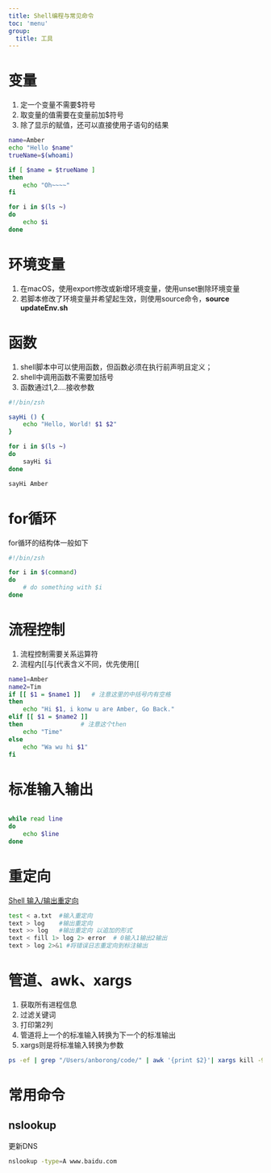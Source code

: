 ```yaml
---
title: Shell编程与常见命令
toc: 'menu'
group:
  title: 工具
---
```



# 变量

1. 定一个变量不需要$符号
2. 取变量的值需要在变量前加$符号
3. 除了显示的赋值，还可以直接使用子语句的结果

```bash
name=Amber
echo "Hello $name"
trueName=$(whoami)

if [ $name = $trueName ]
then
	echo "Oh~~~~"
fi

for i in $(ls ~)
do
    echo $i
done
```

# 环境变量

1. 在macOS，使用export修改或新增环境变量，使用unset删除环境变量
2. 若脚本修改了环境变量并希望起生效，则使用source命令，**source updateEnv.sh**

# 函数

1. shell脚本中可以使用函数，但函数必须在执行前声明且定义；
2. shell中调用函数不需要加括号
3. 函数通过$1,$2….接收参数

```bash
#!/bin/zsh

sayHi () {
    echo "Hello, World! $1 $2"
}

for i in $(ls ~)
do
    sayHi $i
done

sayHi Amber
```

# for循环

for循环的结构体一般如下

```bash
#!/bin/zsh

for i in $(command)
do
	# do something with $i
done

```

# 流程控制

1. 流程控制需要关系运算符
2. 流程内[[与[代表含义不同，优先使用[[

[](https://www.runoob.com/linux/linux-shell-basic-operators.html)

```bash
name1=Amber
name2=Tim
if [[ $1 = $name1 ]]   # 注意这里的中括号内有空格
then
	echo "Hi $1, i konw u are Amber, Go Back."
elif [[ $1 = $name2 ]]
then                # 注意这个then
    echo "Time"
else
	echo "Wa wu hi $1"
fi
```

# 标准输入输出

```bash
 
while read line
do
	echo $line
done
```

# 重定向

[Shell 输入/输出重定向](https://www.runoob.com/linux/linux-shell-io-redirections.html)

```bash
test < a.txt  #输入重定向
text > log    #输出重定向
text >> log   #输出重定向 以追加的形式
text < fill 1> log 2> error  # 0输入1输出2输出
text > log 2>&1 #将错误日志重定向到标注输出
```

# 管道、awk、xargs

1. 获取所有进程信息
2. 过滤关键词
3. 打印第2列
4. 管道将上一个的标准输入转换为下一个的标准输出
5. xargs则是将标准输入转换为参数

```bash
ps -ef | grep "/Users/anborong/code/" | awk '{print $2}'| xargs kill -9
```

# 常用命令

## nslookup
更新DNS

```bash
nslookup -type=A www.baidu.com
```
